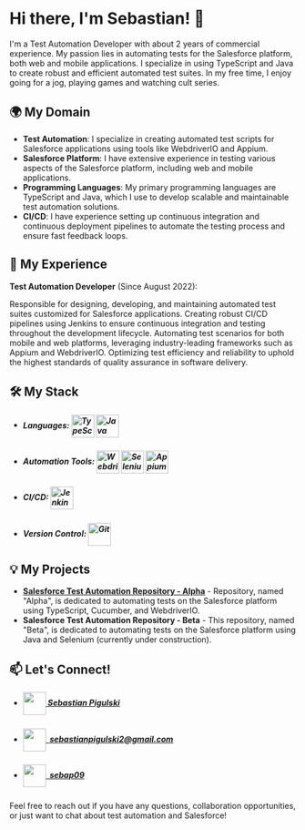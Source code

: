 # Hi there, I'm Sebastian! 👋

I'm a Test Automation Developer with about 2 years of commercial experience. My passion lies in automating tests for the Salesforce platform, both web and mobile applications. I specialize in using TypeScript and Java to create robust and efficient automated test suites. In my free time, I enjoy going for a jog, playing games and watching cult series.

## 🌍 My Domain

- **Test Automation**: I specialize in creating automated test scripts for Salesforce applications using tools like WebdriverIO and Appium.
- **Salesforce Platform**: I have extensive experience in testing various aspects of the Salesforce platform, including web and mobile applications.
- **Programming Languages**: My primary programming languages are TypeScript and Java, which I use to develop scalable and maintainable test automation solutions.
- **CI/CD**: I have experience setting up continuous integration and continuous deployment pipelines to automate the testing process and ensure fast feedback loops.

## 💼 My Experience

**Test Automation Developer** (Since August 2022):

Responsible for designing, developing, and maintaining automated test suites customized for Salesforce applications. Creating robust CI/CD pipelines using Jenkins to ensure continuous integration and testing throughout the development lifecycle. Automating test scenarios for both mobile and web platforms, leveraging industry-leading frameworks such as Appium and WebdriverIO. Optimizing test efficiency and reliability to uphold the highest standards of quality assurance in software delivery.


## 🛠️ My Stack
- <h5><strong>Languages:&nbsp;</strong><a href="https://www.typescriptlang.org/docs/"><img align="center" height="40" alt="TypeScript" src="https://asset.brandfetch.io/idKX_Hb7va/id1t_VNpUn.svg"></a>&nbsp;<a href="https://docs.oracle.com/en/java/"><img align="center" height="40" alt="Java" src="https://skillicons.dev/icons?i=java&theme=light"></a></h5>
- <h5><strong>Automation Tools:&nbsp;</strong><a href="https://webdriver.io/docs/gettingstarted.html"><img align="center" height="40" alt="WebdriverIO" src="https://asset.brandfetch.io/idV7ZoyErg/idjjDL4vNp.svg"></a>&nbsp;<a href="https://www.selenium.dev/documentation/en/"><img align="center" height="40" alt="Selenium" src="https://asset.brandfetch.io/id3uyOwT-S/idgLpsQVbx.jpeg"></a>&nbsp;<a href="https://appium.io/docs/en/about-appium/intro/"><img align="center" height="40" alt="Appium" src="https://asset.brandfetch.io/idPkBuZoKM/id2L3ItCMy.png"></a></h5>
- <h5><strong>CI/CD:&nbsp;</strong><a href="https://www.jenkins.io/doc/"><img align="center" height="40" alt="Jenkins" src="https://img.icons8.com/color/452/jenkins.png"></a></h5>
- <h5><strong>Version Control:&nbsp;</strong><a href="https://git-scm.com/doc"><img align="center" height="40" alt="Git" src="https://img.icons8.com/color/452/git.png"></a></h5>

## 💡 My Projects

- **[Salesforce Test Automation Repository - Alpha](https://github.com/sebap09/test-automation-salesforce-alpha)** - Repository, named "Alpha", is dedicated to automating tests on the Salesforce platform using TypeScript, Cucumber, and WebdriverIO. 
- **Salesforce Test Automation Repository - Beta** - This repository, named "Beta", is dedicated to automating tests on the Salesforce platform using Java and Selenium (currently under construction).


## 📫 Let's Connect!

- <h5><a href="https://www.linkedin.com/in/sebastian-pigulski-340128232/"><img align="center" height="40" src="https://asset.brandfetch.io/idJFz6sAsl/id18wpWxxf.svg">&nbsp;Sebastian Pigulski</h5></a>
- <h5><a href="mailto:sebastianpigulski2@gmail.com"><img align="center" height="40" src="https://asset.brandfetch.io/id5o3EIREg/id6PVBBFQj.svg">&nbsp;&nbsp;sebastianpigulski2@gmail.com</h5></a>
- <h5><a href="https://github.com/sebap09"><img align="center" height="40" src="https://skillicons.dev/icons?i=github&theme=light">&nbsp;&nbsp;sebap09</h5></a>

Feel free to reach out if you have any questions, collaboration opportunities, or just want to chat about test automation and Salesforce!

